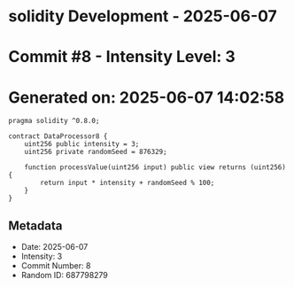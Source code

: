 ﻿# solidity Development - 2025-06-07
# Commit #8 - Intensity Level: 3
# Generated on: 2025-06-07 14:02:58
```solidity
pragma solidity ^0.8.0;

contract DataProcessor8 {
    uint256 public intensity = 3;
    uint256 private randomSeed = 876329;

    function processValue(uint256 input) public view returns (uint256) {
        return input * intensity + randomSeed % 100;
    }
}
```
## Metadata
- Date: 2025-06-07
- Intensity: 3
- Commit Number: 8
- Random ID: 687798279
